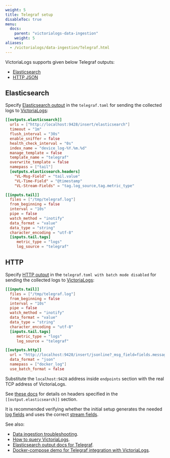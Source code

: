 ```yaml
---
weight: 5
title: Telegraf setup
disableToc: true
menu:
  docs:
    parent: "victorialogs-data-ingestion"
    weight: 5
aliases:
  - /victorialogs/data-ingestion/Telegraf.html
---
```

VictoriaLogs supports given below Telegraf outputs:
- [Elasticsearch](#elasticsearch)
- [HTTP JSON](#http)

## Elasticsearch

Specify [Elasticsearch output](https://github.com/influxdata/telegraf/tree/master/plugins/outputs/elasticsearch) in the `telegraf.toml`
for sending the collected logs to [VictoriaLogs](https://docs.victoriametrics.com/victorialogs/):

```toml
[[outputs.elasticsearch]]
  urls = ["http://localhost:9428/insert/elasticsearch"]
  timeout = "1m"
  flush_interval = "30s"
  enable_sniffer = false
  health_check_interval = "0s"
  index_name = "device_log-%Y.%m.%d"
  manage_template = false
  template_name = "telegraf"
  overwrite_template = false
  namepass = ["tail"]
  [outputs.elasticsearch.headers]
    "VL-Msg-Field" = "tail.value"
    "VL-Time-Field" = "@timestamp"
    "VL-Stream-Fields" = "tag.log_source,tag.metric_type"

[[inputs.tail]]
  files = ["/tmp/telegraf.log"]
  from_beginning = false
  interval = "10s"
  pipe = false
  watch_method = "inotify"
  data_format = "value"
  data_type = "string"
  character_encoding = "utf-8"
  [inputs.tail.tags]
     metric_type = "logs"
     log_source = "telegraf"
```


## HTTP

Specify [HTTP output](https://github.com/influxdata/telegraf/tree/master/plugins/outputs/http) in the `telegraf.toml with batch mode disabled`
for sending the collected logs to [VictoriaLogs](https://docs.victoriametrics.com/victorialogs/):

```toml
[[inputs.tail]]
  files = ["/tmp/telegraf.log"]
  from_beginning = false
  interval = "10s"
  pipe = false
  watch_method = "inotify"
  data_format = "value"
  data_type = "string"
  character_encoding = "utf-8"
  [inputs.tail.tags]
     metric_type = "logs"
     log_source = "telegraf"

[[outputs.http]]
  url = "http://localhost:9428/insert/jsonline?_msg_field=fields.message&_time_field=timestamp,_stream_fields=tags.log_source,tags.metric_type"
  data_format = "json"
  namepass = ["docker_log"]
  use_batch_format = false
```

Substitute the `localhost:9428` address inside `endpoints` section with the real TCP address of VictoriaLogs.

See [these docs](https://docs.victoriametrics.com/victorialogs/data-ingestion/#http-headers) for details on headers specified
in the `[[output.elasticsearch]]` section.

It is recommended verifying whether the initial setup generates the needed [log fields](https://docs.victoriametrics.com/victorialogs/keyconcepts/#data-model)
and uses the correct [stream fields](https://docs.victoriametrics.com/victorialogs/keyconcepts/#stream-fields).

See also:

- [Data ingestion troubleshooting](https://docs.victoriametrics.com/victorialogs/data-ingestion/#troubleshooting).
- [How to query VictoriaLogs](https://docs.victoriametrics.com/victorialogs/querying/).
- [Elasticsearch output docs for Telegraf](https://github.com/influxdata/telegraf/tree/master/plugins/outputs/elasticsearch).
- [Docker-compose demo for Telegraf integration with VictoriaLogs](https://github.com/VictoriaMetrics/VictoriaMetrics/tree/master/deployment/docker/victorialogs/telegraf).
